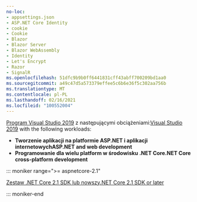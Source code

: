 ```yaml
---
no-loc:
- appsettings.json
- ASP.NET Core Identity
- cookie
- Cookie
- Blazor
- Blazor Server
- Blazor WebAssembly
- Identity
- Let's Encrypt
- Razor
- SignalR
ms.openlocfilehash: 51dfc9b9b0ff6441831cff43abff700209bd1aa0
ms.sourcegitcommit: a49c47d5a573379effee5c6b6e36f5c302aa756b
ms.translationtype: MT
ms.contentlocale: pl-PL
ms.lasthandoff: 02/16/2021
ms.locfileid: "100552004"
---
```

<span data-ttu-id="b0c83-101">[Program Visual Studio 2019](https://visualstudio.microsoft.com/downloads/?utm_medium=microsoft&utm_source=docs.microsoft.com&utm_campaign=inline+link&utm_content=download+vs2019) z następującymi obciążeniami:</span><span class="sxs-lookup"><span data-stu-id="b0c83-101">[Visual Studio 2019](https://visualstudio.microsoft.com/downloads/?utm_medium=microsoft&utm_source=docs.microsoft.com&utm_campaign=inline+link&utm_content=download+vs2019) with the following workloads:</span></span>

* <span data-ttu-id="b0c83-102">**Tworzenie aplikacji na platformie ASP.NET i aplikacji internetowych**</span><span class="sxs-lookup"><span data-stu-id="b0c83-102">**ASP.NET and web development**</span></span>
* <span data-ttu-id="b0c83-103">**Programowanie dla wielu platform w środowisku .NET Core**</span><span class="sxs-lookup"><span data-stu-id="b0c83-103">**.NET Core cross-platform development**</span></span>

::: moniker range=">= aspnetcore-2.1"

[<span data-ttu-id="b0c83-104">Zestaw .NET Core 2.1 SDK lub nowszy</span><span class="sxs-lookup"><span data-stu-id="b0c83-104">.NET Core 2.1 SDK or later</span></span>](https://dotnet.microsoft.com/download)

::: moniker-end
